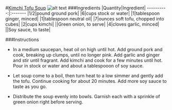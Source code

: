 #[Kimchi Tofu Soup](http://food52.com/recipes/31467-kimchi-tofu-soup)
![alt text](https://images.food52.com/T3X7QNst0KVtQAVN_NfA63-wawU=/753x502/9e429313-5e81-4290-8fd9-84ee78bb6701--unnamed-2.jpg)
###Ingredients
|Quantity|Ingredient|
----------:|:-------
|1/2|pound ground pork|
|6|cups stock or water|
|1|tablespoon ginger, minced|
|1|tablespoon neutral oil|
|7|ounces soft tofu, chopped into cubes|
|2|cups kimchi|
||Green onion, to serve|
|4|cloves garlic, minced|
||Soy sauce, to taste|

###Instructions

* In a medium saucepan, heat oil on high until hot. Add ground pork and cook, breaking up clumps, until no longer pink. Add garlic and ginger and stir until fragrant. Add kimchi and cook for a few minutes until hot. Pour in stock or water and about a tablespooon of soy sauce.

* Let soup come to a boil, then turn heat to a low simmer and gently add the tofu. Continue cooking for about 20 minutes. Add more soy sauce to taste as you go.

* Distribute the soup evenly into bowls. Garnish each with a sprinkle of green onion right before serving.